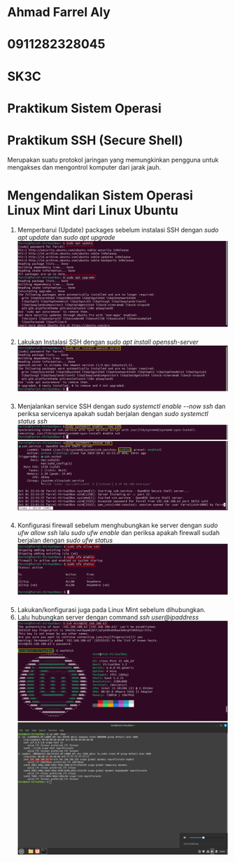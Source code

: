 # Ahmad Farrel Aly
# 0911282328045
# SK3C
# Praktikum Sistem Operasi

# Praktikum SSH (Secure Shell)
Merupakan suatu protokol jaringan yang memungkinkan pengguna untuk mengakses dan mengontrol komputer dari jarak jauh.

# Mengendalikan Sistem Operasi Linux Mint dari Linux Ubuntu
1. Memperbarui (Update) packages sebelum instalasi SSH dengan *sudo apt update* dan *sudo apt upgrade* ![1](./Tugas7/19.png)
###
2. Lakukan Instalasi SSH dengan *sudo apt install openssh-server* ![2](./Tugas7/14.png)
###
3. Menjalankan service SSH dengan *sudo systemctl enable --now ssh* dan periksa servicenya apakah sudah berjalan dengan *sudo systemctl status ssh* ![3](./Tugas7/15.png) ![4](./Tugas7/16.png)
###
4. Konfigurasi firewall sebelum menghubungkan ke server dengan *sudo ufw allow ssh* lalu *sudo ufw enable* dan periksa apakah firewall sudah berjalan dengan *sudo ufw status* ![5](./Tugas7/20.png)
###
5. Lakukan/konfigurasi juga pada Linux Mint sebelum dihubungkan.
6. Lalu hubungkan server dengan command *ssh user@ipaddress* ![6](./Tugas7/13.png) ![7](./Tugas7/22.png)

